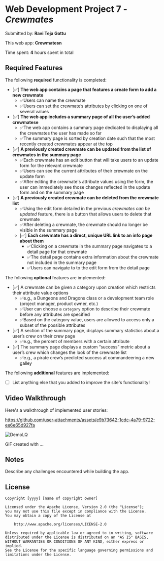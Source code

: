 # Web Development Project 7 - *Crewmates*

Submitted by: **Ravi Teja Gattu**

This web app: **Crewmatesn**

Time spent: **4** hours spent in total

## Required Features

The following **required** functionality is completed:


- [✅] **The web app contains a page that features a create form to add a new crewmate**
  - ✅Users can name the crewmate
  - ✅Users can set the crewmate’s attributes by clicking on one of several values
- [✅] **The web app includes a summary page of all the user’s added crewmatese**
  -  ✅The web app contains a summary page dedicated to displaying all the crewmates the user has made so far
  -  ✅The summary page is sorted by creation date such that the most recently created crewmates appear at the top
- [✅] **A previously created crewmate can be updated from the list of crewmates in the summary page**
  - ✅Each crewmate has an edit button that will take users to an update form for the relevant crewmate
  - ✅Users can see the current attributes of their crewmate on the update form
  - ✅After editing the crewmate's attribute values using the form, the user can immediately see those changes reflected in the update form and on the summary page 
- [✅] **A previously created crewmate can be deleted from the crewmate list**
  - ✅Using the edit form detailed in the previous _crewmates can be updated_ feature, there is a button that allows users to delete that crewmate
  - ✅After deleting a crewmate, the crewmate should no longer be visible in the summary page
  - [✅] **Each crewmate has a direct, unique URL link to an info page about them**
    - ✅Clicking on a crewmate in the summary page navigates to a detail page for that crewmate
    - ✅The detail page contains extra information about the crewmate not included in the summary page
    - ✅Users can navigate to to the edit form from the detail page

The following **optional** features are implemented:

- [✅] A crewmate can be given a category upon creation which restricts their attribute value options
  - ✅e.g., a Dungeons and Dragons class or a development team role (project manager, product owner, etc.)
  - ✅User can choose a `category` option to describe their crewmate before any attributes are specified
  - ✅Based on the category value, users are allowed to access only a subset of the possible attributes
- [✅] A section of the summary page, displays summary statistics about a user’s crew on their crew page
  - ✅e.g., the percent of members with a certain attribute 
- [✅] The summary page displays a custom “success” metric about a user’s crew which changes the look of the crewmate list
  - ✅e.g., a pirate crew’s predicted success at commandeering a new galley


The following **additional** features are implemented:

* [ ] List anything else that you added to improve the site's functionality!

## Video Walkthrough

Here's a walkthrough of implemented user stories:



https://github.com/user-attachments/assets/e9b73642-1cdc-4a79-9722-ee6e65d927fa

![DemoLQ](https://github.com/user-attachments/assets/1348cb46-5c87-4583-b422-8d1bbedf162e)



<!-- Replace this with whatever GIF tool you used! -->
GIF created with ...  
<!-- Recommended tools:
[Kap](https://getkap.co/) for macOS
[ScreenToGif](https://www.screentogif.com/) for Windows
[peek](https://github.com/phw/peek) for Linux. -->

## Notes

Describe any challenges encountered while building the app.

## License

    Copyright [yyyy] [name of copyright owner]

    Licensed under the Apache License, Version 2.0 (the "License");
    you may not use this file except in compliance with the License.
    You may obtain a copy of the License at

        http://www.apache.org/licenses/LICENSE-2.0

    Unless required by applicable law or agreed to in writing, software
    distributed under the License is distributed on an "AS IS" BASIS,
    WITHOUT WARRANTIES OR CONDITIONS OF ANY KIND, either express or implied.
    See the License for the specific language governing permissions and
    limitations under the License.
